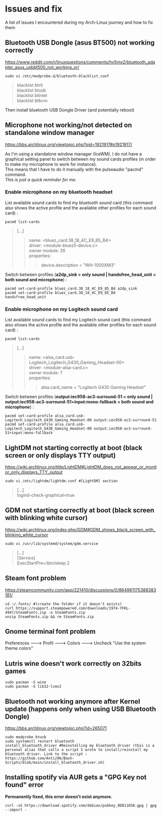 # Issues and fix

A list of issues I encountered during my Arch-Linux journey and how to fix them

## Bluetooth USB Dongle (asus BT500) not working correctly

https://www.reddit.com/r/linuxquestions/comments/hy5mx2/bluetooth_adapter_asus_usbbt500_not_working_or/  

```
sudo vi /etc/modprobe.d/bluetooth-blacklist.conf
```

> blacklist btrtl  
> blacklist btusb  
> blacklist btintel  
> blacklist btbcm  

Then install bluetooth USB Dongle Driver (and potentially reboot)

## Microphone not working/not detected on standalone window manager

https://bbs.archlinux.org/viewtopic.php?pid=1921917#p1921917/  

As I'm using a standalone window manager (IceWM), I do not have a graphical setting panel to switch between my sound cards profiles (in order to make my microphone to work for instance).  
This means that I have to do it manually with the pulseaudio "pacmd" command.  
*This is just a quick reminder for me.*

### Enable microphone on my bluetooth headset

List available sound cards to find my bluetooth sound card (this command also shows the active profile and the available other profiles for each sound card) :    

```
pacmd list-cards
```

> [...]   
> > name: <bluez_card.38_18_4C_E9_85_B4>  
> > driver: <module-bluez5-device.c>  
> > owner module: 26  
> > properties:  
> > > device.description = "WH-1000XM3"  

Switch between profiles (**a2dp_sink = only sound | handsfree_head_unit = both sound and microphone**) :  

```
pacmd set-card-profile bluez_card.38_18_4C_E9_85_B4 a2dp_sink
pacmd set-card-profile bluez_card.38_18_4C_E9_85_B4 handsfree_head_unit

```

### Enable microphone on my Logitech sound card

List available sound cards to find my Logitech sound card (this command also shows the active profile and the available other profiles for each sound card) :  

```
pacmd list-cards
```
> [...]  
> > name: <alsa_card.usb-Logitech_Logitech_G430_Gaming_Headset-00>  
> > driver: <module-alsa-card.c>  
> > owner module: 7  
> > properties:  
> > > alsa.card_name = "Logitech G430 Gaming Headset"  

Switch between profiles (**output:iec958-ac3-surround-51 = only sound | output:iec958-ac3-surround-51+input:mono-fallback = both sound and microphone**) :  

```
pacmd set-card-profile alsa_card.usb-Logitech_Logitech_G430_Gaming_Headset-00 output:iec958-ac3-surround-51 
pacmd set-card-profile alsa_card.usb-Logitech_Logitech_G430_Gaming_Headset-00 output:iec958-ac3-surround-51+input:mono-fallback
```

## LightDM not starting correctly at boot (black screen or only displays TTY output)

https://wiki.archlinux.org/title/LightDM#LightDM_does_not_appear_or_monitor_only_displays_TTY_output  

```
sudo vi /etc/lightdm/lightdm.conf #[LightDM] section
```
> [...]  
> logind-check-graphical=true  

## GDM not starting correctly at boot (black screen with blinking white cursor)

https://wiki.archlinux.org/index.php/GDM#GDM_shows_black_screen_with_blinking_white_cursor

```
sudo vi /usr/lib/systemd/system/gdm.service
```
> [...]  
> [Service]  
> ExecStartPre=/bin/sleep 2  


## Steam font problem

https://steamcommunity.com/app/221410/discussions/0/864961175388383181/  

```
cd ~/.fonts/ #(create the folder if it doesn't exists)
curl https://support.steampowered.com/downloads/1974-YFKL-4947/SteamFonts.zip -o SteamFonts.zip
unzip SteamFonts.zip && rm SteamFonts.zip 
```

## Gnome terminal font problem

Preferences ---> Profil ---> Colors ---> Uncheck "Use the system theme colors"


## Lutris wine doesn't work correctly on 32bits games

```
sudo pacman -S wine
sudo pacman -S lib32-lcms2
```

## Bluetooth not working anymore after Kernel update (happens only when using USB Bluetooth Dongle)

https://bbs.archlinux.org/viewtopic.php?id=265071  

```
sudo modprobe btusb
sudo systemctl restart bluetooth
install_bluetooth_driver #Reinstalling my bluetooth driver (this is a personal alias that calls a script I wrote to install/reinstall my bluetooth driver. Link to the script : https://github.com/Antiz96/Bash-Scripts/blob/main/install_bluetooth_driver.sh)
```

## Installing spotify via AUR gets a "GPG Key not found" error

**Permanently fixed, this error doesn't exist anymore.**

```
curl -sS https://download.spotify.com/debian/pubkey_0D811D58.gpg | gpg --import -
```
